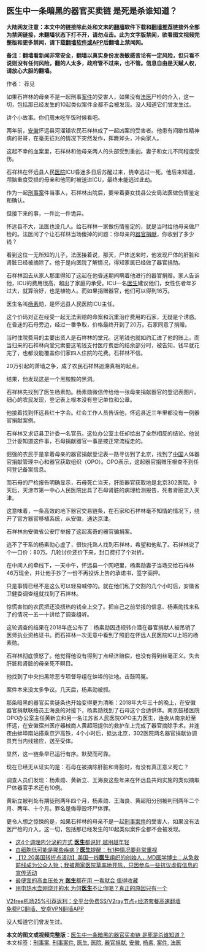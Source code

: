  <h2>医生中一条暗黑的器官买卖链 是死是杀谁知道？</h2> <p class="notice"><b>大陆网友注意：本文中的链接除此处和文末的<a href="https://github.com/bannedbook/fanqiang" >翻墙</a>软件下载和<a href="https://github.com/killgcd/justmysocks/blob/master/README.md">翻墙推荐</a>链接外全部为禁网链接，未翻墙状态下打不开，请勿点击。此为文字版禁闻，欲看图文视频完整版和更多禁闻，请下载<a href="https://github.com/bannedbook/fanqiang">翻墙软件或APP</a>后翻墙上禁闻网。</p><p>备注：翻墙看新闻非常安全，翻墙以真实身份发表敏感言论有一定风险，但只看不说则没有任何风险，翻的人太多，政府管不过来，也不管。信息自由是天赋人权，请放心大胆的翻墙。</b></p>  <div class="entry"> <p>作者： 荐见</p> <p id="summary">如果石祥林的母亲不是一起刑事<a href="https://www.bannedbook.org/bnews/tag/%E6%A1%88%E4%BB%B6/" class="st_tag internal_tag" rel="tag" title="标签 案件 下的日志">案件</a>的受害人，如果没有<a href="https://www.bannedbook.org/bnews/tag/%E6%B3%95%E5%8C%BB/" class="st_tag internal_tag" rel="tag" title="标签 法医 下的日志">法医</a>尸检的介入，这一切，包括那已经发生的10起类似案件全都不会被发现。没人知道它们曾发生过。</p> <p>讲个小故事。你们周末吃午饭时候看吧。</p> <p>两年前，<a href="https://www.bannedbook.org/bnews/tag/%e5%ae%89%e5%be%bd/" class="st_tag internal_tag" rel="tag" title="标签 安徽 下的日志">安徽</a>怀远县河溜镇农民石祥林成了一起凶案的受害者。他患有间歇性精神病的哥哥，在毫无征兆的情况下突然发作，挥舞斧头，冲向家人。</p> <p>这起不幸的血案里，石祥林和他母亲两人的头部受到重创。妻子和女儿不同程度受伤。</p> <p>石祥林在怀远县人民<a href="https://www.bannedbook.org/bnews/tag/%E5%8C%BB%E9%99%A2/" class="st_tag internal_tag" rel="tag" title="标签 医院 下的日志">医院</a>ICU昏迷多日后苏醒过来，侥幸逃过一死。他后来知道，颅脑重度受损的母亲和他同时被送进ICU，最终未能逃过此劫。</p> <p>作为一起<a href="https://www.bannedbook.org/bnews/tag/%E5%88%91%E4%BA%8B%E6%A1%88/" class="st_tag internal_tag" rel="tag" title="标签 刑事案 下的日志">刑事案</a>件当事人，石祥林出院后，要带着妻女找县公安局法医做伤情鉴定和确认。</p> <p>但接下来的事，一件比一件诡异。</p> <p>怀远县不大，法医也没几人。给石祥林一家做伤情鉴定的，就是当时给他母亲做尸检的。法医问了个让石祥林当场傻掉的问题：你母亲的<a href="https://www.bannedbook.org/bnews/tag/%E5%99%A8%E5%AE%98%E6%8D%90%E7%8C%AE/" class="st_tag internal_tag" rel="tag" title="标签 器官捐献 下的日志">器官捐献</a>，你收到了多少钱？</p>  <p>看到这位一无所知的儿子，法医接着说，那天，尸体送来时，他发现尸体的肝脏和肾脏已经被摘除了。他于是向医院了解情况，得知家属已经做了器官捐助。</p> <p>石祥林回去从家人那里得知了这起在他昏迷期间瞒着他进行的器官捐赠。家人告诉他，ICU的费用很高，超出了家庭的承受。ICU一名<a href="https://www.bannedbook.org/bnews/tag/%e5%8c%bb%e7%94%9f/" class="st_tag internal_tag" rel="tag" title="标签 医生 下的日志">医生</a>建议他们，女性伤者年岁过大，就算治好，也是植物人。而如果捐赠器官，他们可以得到16万。</p> <p>医生名叫<a href="https://www.bannedbook.org/bnews/tag/%E6%9D%A8%E7%B4%A0/" class="st_tag internal_tag" rel="tag" title="标签 杨素 下的日志">杨素</a>勋，是怀远县人民医院ICU主任。</p> <p>这个价码对正在经受一起无法索赔的命案和沉重治疗费用的石家，无疑是个诱惑。在昏迷的石母旁边，经过一番争取，价格最终开到了20万。石家同意了捐赠。</p> <p>当时住院费用的主要出资人是石祥林的堂兄。这笔钱也就如约汇进了他的账上。而当归来的石祥林向堂兄索要这笔钱支付医疗费后的结余部分时，被告知，钱早就花完了，也都没能覆盖你们家四人住院的花费。石祥林不信。</p> <p>20万引起的萧墙之争，成了农民石祥林追溯真相的起点。</p> <p>结果，他发现这是一个黑黢黢的黑洞。</p> <p>石祥林先找到了医生杨素勋。杨素勋微信传给他一张母亲捐献器官的登记表图片。细心的农民发现，登记表上根本没有登记单位和公章。</p> <p>他接着找到怀远县红十字会。红会工作人员告诉他，怀远县近三年里都没有一例器官捐献案例。</p>  <p>石祥林又求证县卫计委一名官员。这位办公室主任却给出了全然相反的结论。他说卫计委知道这件事，石母捐献器官一事是按正常流程走的。</p> <p>倔强的农民于是拿着母亲的器官捐献登记表一路寻访到了北京，找到了<span class='wp_keywordlink_affiliate'><a href="https://www.bannedbook.org/" title="中国" target="_blank">中国</a></span>人体器官捐献管理中心和器官获取组织（OPO）。OPO表示，这起器官捐赠压根查不到任何登记备案信息。</p> <p>而石母的尸检报告明确显示，石母死亡当天，肝脏器官获取地是北京302医院。9天后，天津市第一中心人民医院出具了石母肾脏的病理检测报告，死者肾脏流入天津。</p> <p>这意味着，一条高效的地下器官交易链条，在石家和石祥林毫不知情的情况下，绕开了官方器官移植系统，从安徽，通达京津。</p> <p>石祥林向安徽省公安厅举报了这起离奇的器官骗捐案。</p> <p>逃不了干系的杨素勋心虚了，很快托熟人找到石祥林，希望和他私了。石祥林说了个一口价：80万。几轮讨价还价下来，封口费打了个对折。</p> <p>在中间人的牵线下，一天中午，怀远县一个网吧里，杨素勋妻子当场交给石祥林46万现金，并让他手抄了一份不再投诉上告的承诺书，签字画押。</p> <p>只是事情已经不是这么可以轻易喊停的。就在他们私了交割的几个小时后，安徽省卫健委调查组就找到了石祥林。</p> <p>惊慌害怕的农民把还没捂热的钱全上交了。把自己之前举报的信息、杨素勋找来私了的情况一五一十讲给了调查组听。</p>  <p>这轮调查的结果在2018年底公布了：杨素勋因违规转介潜在器官捐献人被吊销了医师执业资格证书。而石祥林一次无意中看到了照旧在怀远人民医院ICU上班的杨素勋。</p> <p>石祥林彻底愤怒了。他觉得他没有得到丁点经济赔偿，也没有得到丝毫正义。失去肝脏和肾脏的母亲死不瞑目。</p> <p>他找到了中央扫黑除恶专项督导组在蚌埠的驻地。击鼓鸣冤。</p> <p>案件本来没太多争议。几天后，杨素勋被抓。</p> <p>那条暗黑的器官买卖链条也开始变得更为清晰：2018年大年三十的晚上，在安徽器官捐献联络员王海良的对接下，杨素勋找到了石母这个合适供体。南京鼓楼医院OPO办公室主任黄新立和另一名江苏省人民医院OPO主力医生，连夜从南京赶至怀远，在安徽宿州医疗器械商人黄超阳提供的救护车上完成了器官摘除手术。并连夜由蚌埠南站搭乘京沪高铁，4个小时后，抵达北京，302医院两名器官捐献协调员充当内线接应，送至受体。</p> <p>显然，这一链条早已运行有序。默契而可靠。</p> <p>现在已经无从证实的是：石母在被摘除肝脏和肾脏时，有没有真正意义死亡？</p> <p>调查人员们发现：杨素勋、黄新立、王海良这些年来在怀远县共同实施的类似摘取尸体器官手术还有10例。</p> <p>黄新立被判处有期徒刑两年四个月，杨素勋、王海良、黄超阳分别被判刑两年二个月、两年、十个月。罪名是侮辱毁坏尸体罪。</p>  <p>更令人想之惊悚的是，如果石祥林的母亲不是一起<a href="https://www.bannedbook.org/bnews/tag/%e5%88%91%e4%ba%8b%e6%a1%88%e4%bb%b6/" class="st_tag internal_tag" rel="tag" title="标签 刑事案件 下的日志">刑事案件</a>的受害人，如果没有法医尸检的介入，这一切，包括那已经发生的10起类似案件全都不会被发现。</p> <ul class='op-related-articles' title='相关阅读'> <li><a href='https://www.bannedbook.org/bnews/health/20201227/1455803.html' target='_blank'>这4个调理内分泌的方式 <b>医生</b>都说好 越用越年轻</a></li> <li><a href='https://www.bannedbook.org/bnews/health/20201227/1455783.html' target='_blank'>白细胞低可能是哪些疾病？<b>医生</b>提醒：有1种情况要非常重视</a></li> <li><a href='https://www.bannedbook.org/bnews/bannedvideo/20201226/1455504.html' target='_blank'>【12.20美国转折点活动】美国一线<b>医生</b>组织的创始人，MD医学博士：从急救前线成为公众人物；我被两家医院草率地开除，只因参与一些抗议虚假信息的宣传活动</a></li> <li><a href='https://www.bannedbook.org/bnews/health/20201225/1454644.html' target='_blank'>最便宜的高血压处方 <b>医生</b>都在用 一看就会 值得收藏</a></li> <li><a href='https://www.bannedbook.org/bnews/health/20201224/1453998.html' target='_blank'>用电热水壶刚烧开的水 为何<b>医生</b>不让你喝？真正的原因只有一个</a></li> </ul> <p class="texttj"> <a href="https://github.com/bannedbook/fanqiang/wiki/V2ray%E6%9C%BA%E5%9C%BA" target="_blank">V2free机场25%引荐返利：全平台免费SS/V2ray节点+经济套餐高速翻墙</a><br/> <a href="https://github.com/bannedbook/fanqiang/wiki/%E7%A6%81%E9%97%BB%E7%BD%91%E5%AE%89%E5%8D%93%E7%BF%BB%E5%A2%99%E6%96%B0%E9%97%BBAPP" target="_blank">免费PC翻墙、安卓VPN翻墙APP</a></p><p>没人知道它们曾发生过。</p><a name='sharetosocial'></a>       <div><b>本文的图文或视频完整版</b>：<a href='https://www.bannedbook.org/bnews/comments/20201227/1455849.html'>医生中一条暗黑的器官买卖链 是死是杀谁知道？</a></div>  </div><!--END ENTRY--> <div class="postfooter"> <div>本文标签：<a href="https://www.bannedbook.org/bnews/tag/%E5%88%91%E4%BA%8B%E6%A1%88/" rel="tag">刑事案</a>, <a href="https://www.bannedbook.org/bnews/tag/%e5%88%91%e4%ba%8b%e6%a1%88%e4%bb%b6/" rel="tag">刑事案件</a>, <a href="https://www.bannedbook.org/bnews/tag/%e5%8c%bb%e7%94%9f/" rel="tag">医生</a>, <a href="https://www.bannedbook.org/bnews/tag/%E5%8C%BB%E9%99%A2/" rel="tag">医院</a>, <a href="https://www.bannedbook.org/bnews/tag/%E5%99%A8%E5%AE%98%E6%8D%90%E7%8C%AE/" rel="tag">器官捐献</a>, <a href="https://www.bannedbook.org/bnews/tag/%e5%ae%89%e5%be%bd/" rel="tag">安徽</a>, <a href="https://www.bannedbook.org/bnews/tag/%E6%9D%A8%E7%B4%A0/" rel="tag">杨素</a>, <a href="https://www.bannedbook.org/bnews/tag/%E6%A1%88%E4%BB%B6/" rel="tag">案件</a>, <a href="https://www.bannedbook.org/bnews/tag/%E6%B3%95%E5%8C%BB/" rel="tag">法医</a></div>  </div><!--END POSTFOOTER--> 